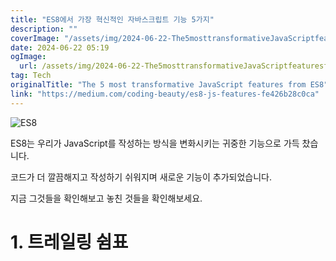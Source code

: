 ```yaml
---
title: "ES8에서 가장 혁신적인 자바스크립트 기능 5가지"
description: ""
coverImage: "/assets/img/2024-06-22-The5mosttransformativeJavaScriptfeaturesfromES8_0.png"
date: 2024-06-22 05:19
ogImage: 
  url: /assets/img/2024-06-22-The5mosttransformativeJavaScriptfeaturesfromES8_0.png
tag: Tech
originalTitle: "The 5 most transformative JavaScript features from ES8"
link: "https://medium.com/coding-beauty/es8-js-features-fe426b28c0ca"
---
```




![ES8](/assets/img/2024-06-22-The5mosttransformativeJavaScriptfeaturesfromES8_0.png)

ES8는 우리가 JavaScript를 작성하는 방식을 변화시키는 귀중한 기능으로 가득 찼습니다.

코드가 더 깔끔해지고 작성하기 쉬워지며 새로운 기능이 추가되었습니다.

지금 그것들을 확인해보고 놓친 것들을 확인해보세요.


<div class="content-ad"></div>

# 1. 트레일링 쉼표
